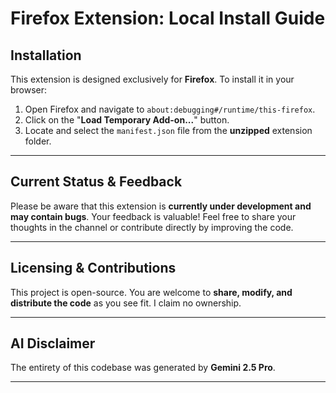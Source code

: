 # Firefox Extension: Local Install Guide

## Installation

This extension is designed exclusively for **Firefox**. To install it in your browser:

1.  Open Firefox and navigate to `about:debugging#/runtime/this-firefox`.
2.  Click on the "**Load Temporary Add-on...**" button.
3.  Locate and select the `manifest.json` file from the **unzipped** extension folder.

---
## Current Status & Feedback

Please be aware that this extension is **currently under development and may contain bugs**. Your feedback is valuable! Feel free to share your thoughts in the channel or contribute directly by improving the code.

---
## Licensing & Contributions

This project is open-source. You are welcome to **share, modify, and distribute the code** as you see fit. I claim no ownership.

---
## AI Disclaimer

The entirety of this codebase was generated by **Gemini 2.5 Pro**.

---
